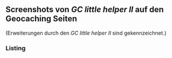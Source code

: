 ## Screenshots von *GC little helper II* auf den Geocaching Seiten

(Erweiterungen durch den *GC little helper II* sind gekennzeichnet.)

### Listing





